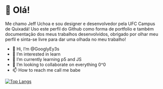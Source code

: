 # 👋 Olá!
Me chamo Jeff Uchoa e sou designer e desenvolvedor pela UFC Campus de Quixadá! Uso este perfil do Github como forma de portfolio e também documentação dos meus trabalhos desenvolvidos, obrigado por olhar meu perfil e sinta-se livre para dar uma olhada no meu trabalho!

- 👋 Hi, I’m @GooglyEy3s
- 👀 I’m interested in learn
- 🌱 I’m currently learning p5 and JS
- 💞️ I’m looking to collaborate on everything 0^0
- 📫 How to reach me call me babe

[![Top Langs](https://github-readme-stats.vercel.app/api/top-langs/?username=GooglyEy3s)](https://github.com/anuraghazra/github-readme-stats)
<!---
GooglyEy3s/GooglyEy3s is a ✨ special ✨ repository because its `README.md` (this file) appears on your GitHub profile.
You can click the Preview link to take a look at your changes.
--->
